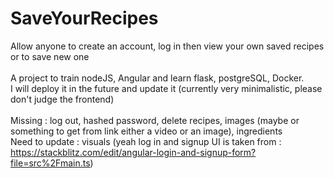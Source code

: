 ﻿# SaveYourRecipes

Allow anyone to create an account, log in then view your own saved recipes or to save new one<br />
<br />
A project to train nodeJS, Angular and learn flask, postgreSQL, Docker.<br />
I will deploy it in the future and update it (currently very minimalistic, please don't judge the frontend)<br />
<br />
Missing : log out, hashed password, delete recipes, images (maybe or something to get from link either a video or an image), ingredients<br />
Need to update : visuals (yeah log in and signup UI is taken from : https://stackblitz.com/edit/angular-login-and-signup-form?file=src%2Fmain.ts)
